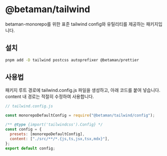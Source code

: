 # @betaman/tailwind

betaman-monorepo를 위한 표준 tailwind config와 유틸리티를 제공하는 패키지입니다.

## 설치

```sh
pnpm add -D tailwind postcss autoprefixer @betaman/prettier
```

## 사용법

패키지 루트 경로에 tailwind.config.js 파일을 생성하고, 아래 코드를 붙여 넣습니다.  
content 내 경로는 적절히 수정하여 사용합니다.

```js
// tailwind.config.js

const monorepoDefaultConfig = require("@betaman/tailwind/config");

/** @type {import('tailwindcss').Config} */
const config = {
  presets: [monorepoDefaultConfig],
  content: ["./src/**/*.{js,ts,jsx,tsx,mdx}"],
};
export default config;
```
